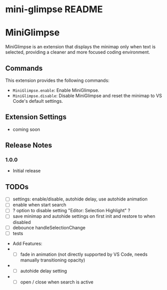 # mini-glimpse README
# MiniGlimpse

MiniGlimpse is an extension that displays the minimap only when text is selected, providing a cleaner and more focused coding environment.


## Commands

This extension provides the following commands:

* `MiniGlimpse.enable`: Enable MiniGlimpse.
* `MiniGlimpse.disable`: Disable MiniGlimpse and reset the minimap to VS Code's default settings.


## Extension Settings

* coming soon


## Release Notes

### 1.0.0
* Initial release


## TODOs

* [ ] settings: enable/disable, autohide delay, use autohide animation
* [ ] enable when start search
* [ ] ? option to disable setting "Editor: Selection Highlight" ?
* [ ] save minimap and autohide settings on first init and restore to when disabled
* [ ] debounce handleSelectionChange
* [ ] tests
* Add Features:
* * [ ] fade in animation (not directly supported by VS Code, needs manually transitioning opacity)
* * [ ] autohide delay setting
* * [ ] open / close when search is active
